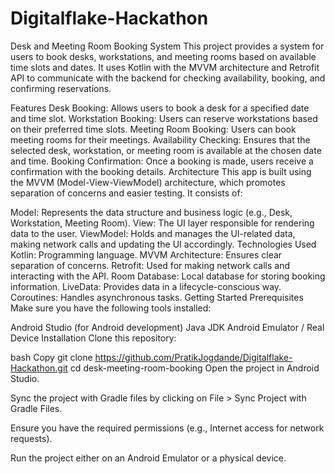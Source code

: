 # Digitalflake-Hackathon
Desk and Meeting Room Booking System
This project provides a system for users to book desks, workstations, and meeting rooms based on available time slots and dates. It uses Kotlin with the MVVM architecture and Retrofit API to communicate with the backend for checking availability, booking, and confirming reservations.

Features
Desk Booking: Allows users to book a desk for a specified date and time slot.
Workstation Booking: Users can reserve workstations based on their preferred time slots.
Meeting Room Booking: Users can book meeting rooms for their meetings.
Availability Checking: Ensures that the selected desk, workstation, or meeting room is available at the chosen date and time.
Booking Confirmation: Once a booking is made, users receive a confirmation with the booking details.
Architecture
This app is built using the MVVM (Model-View-ViewModel) architecture, which promotes separation of concerns and easier testing. It consists of:

Model: Represents the data structure and business logic (e.g., Desk, Workstation, Meeting Room).
View: The UI layer responsible for rendering data to the user.
ViewModel: Holds and manages the UI-related data, making network calls and updating the UI accordingly.
Technologies Used
Kotlin: Programming language.
MVVM Architecture: Ensures clear separation of concerns.
Retrofit: Used for making network calls and interacting with the API.
Room Database: Local database for storing booking information.
LiveData: Provides data in a lifecycle-conscious way.
Coroutines: Handles asynchronous tasks.
Getting Started
Prerequisites
Make sure you have the following tools installed:

Android Studio (for Android development)
Java JDK
Android Emulator / Real Device
Installation
Clone this repository:

bash
Copy
git clone https://github.com/PratikJogdande/Digitalflake-Hackathon.git
cd desk-meeting-room-booking
Open the project in Android Studio.

Sync the project with Gradle files by clicking on File > Sync Project with Gradle Files.

Ensure you have the required permissions (e.g., Internet access for network requests).

Run the project either on an Android Emulator or a physical device.
